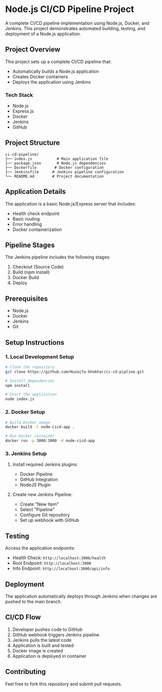 
# Node.js CI/CD Pipeline Project

A complete CI/CD pipeline implementation using Node.js, Docker, and Jenkins. This project demonstrates automated building, testing, and deployment of a Node.js application.

## Project Overview

This project sets up a complete CI/CD pipeline that:
- Automatically builds a Node.js application
- Creates Docker containers
- Deploys the application using Jenkins

### Tech Stack

- Node.js
- Express.js
- Docker
- Jenkins
- GitHub

## Project Structure

```
ci-cd-pipeline/
├── index.js           # Main application file
├── package.json       # Node.js dependencies
├── Dockerfile        # Docker configuration
├── Jenkinsfile      # Jenkins pipeline configuration
└── README.md        # Project documentation
```

## Application Details

The application is a basic Node.js/Express server that includes:
- Health check endpoint
- Basic routing
- Error handling
- Docker containerization

## Pipeline Stages

The Jenkins pipeline includes the following stages:
1. Checkout (Source Code)
2. Build (npm install)
3. Docker Build
4. Deploy

## Prerequisites

- Node.js
- Docker
- Jenkins
- Git

## Setup Instructions

### 1. Local Development Setup

```bash
# Clone the repository
git clone https://github.com/Huzaifa-khokhar/ci-cd-pipline.git

# Install dependencies
npm install

# Start the application
node index.js
```

### 2. Docker Setup

```bash
# Build Docker image
docker build -t node-cicd-app .

# Run Docker container
docker run -p 3000:3000 -d node-cicd-app
```

### 3. Jenkins Setup

1. Install required Jenkins plugins:
   - Docker Pipeline
   - GitHub Integration
   - NodeJS Plugin

2. Create new Jenkins Pipeline:
   - Create "New Item"
   - Select "Pipeline"
   - Configure Git repository
   - Set up webhook with GitHub

## Testing

Access the application endpoints:
- Health Check: `http://localhost:3000/health`
- Root Endpoint: `http://localhost:3000`
- Info Endpoint: `http://localhost:3000/api/info`

## Deployment

The application automatically deploys through Jenkins when changes are pushed to the main branch.

## CI/CD Flow

1. Developer pushes code to GitHub
2. GitHub webhook triggers Jenkins pipeline
3. Jenkins pulls the latest code
4. Application is built and tested
5. Docker image is created
6. Application is deployed in container

## Contributing

Feel free to fork this repository and submit pull requests.
